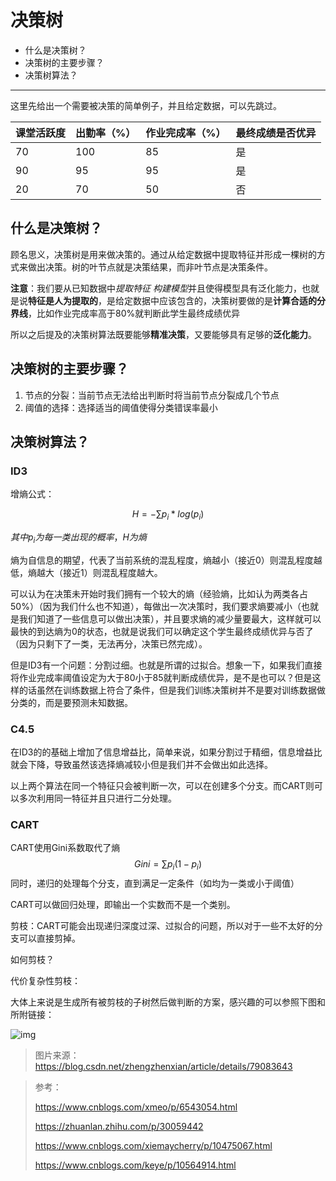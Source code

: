 # 决策树

* 什么是决策树？
* 决策树的主要步骤？
* 决策树算法？

***

这里先给出一个需要被决策的简单例子，并且给定数据，可以先跳过。

| 课堂活跃度 | 出勤率（%） | 作业完成率（%） | 最终成绩是否优异 |
| ---------- | ----------- | --------------- | ---------------- |
| 70         | 100         | 85              | 是               |
| 90         | 95          | 95              | 是               |
| 20         | 70          | 50              | 否               |



## 什么是决策树？

顾名思义，决策树是用来做决策的。通过从给定数据中提取特征并形成一棵树的方式来做出决策。树的叶节点就是决策结果，而非叶节点是决策条件。

**注意**：我们要从已知数据中*提取特征* *构建模型*并且使得模型具有泛化能力，也就是说**特征是人为提取的**，是给定数据中应该包含的，决策树要做的是**计算合适的分界线**，比如作业完成率高于80%就判断此学生最终成绩优异

所以之后提及的决策树算法既要能够**精准决策**，又要能够具有足够的**泛化能力**。

## 决策树的主要步骤？

1. 节点的分裂：当前节点无法给出判断时将当前节点分裂成几个节点
2. 阈值的选择：选择适当的阈值使得分类错误率最小

## 决策树算法？

### ID3

增熵公式：


$$
H=-\sum{p_i*log(p_i)}
$$

$其中p_i为每一类出现的概率，H为熵$

熵为自信息的期望，代表了当前系统的混乱程度，熵越小（接近0）则混乱程度越低，熵越大（接近1）则混乱程度越大。

可以认为在决策未开始时我们拥有一个较大的熵（经验熵，比如认为两类各占50%）（因为我们什么也不知道），每做出一次决策时，我们要求熵要减小（也就是我们知道了一些信息可以做出决策），并且要求熵的减少量要最大，这样就可以最快的到达熵为0的状态，也就是说我们可以确定这个学生最终成绩优异与否了（因为只剩下了一类，无法再分，决策已然完成）。

但是ID3有一个问题：分割过细。也就是所谓的过拟合。想象一下，如果我们直接将作业完成率阈值设定为大于80小于85就判断成绩优异，是不是也可以？但是这样的话虽然在训练数据上符合了条件，但是我们训练决策树并不是要对训练数据做分类的，而是要预测未知数据。

### C4.5

在ID3的的基础上增加了信息增益比，简单来说，如果分割过于精细，信息增益比就会下降，导致虽然该选择熵减较小但是我们并不会做出如此选择。

以上两个算法在同一个特征只会被判断一次，可以在创建多个分支。而CART则可以多次利用同一特征并且只进行二分处理。

### CART

CART使用Gini系数取代了熵
$$
Gini=\sum p_i(1-p_i)
$$
同时，递归的处理每个分支，直到满足一定条件（如均为一类或小于阈值）

CART可以做回归处理，即输出一个实数而不是一个类别。

剪枝：CART可能会出现递归深度过深、过拟合的问题，所以对于一些不太好的分支可以直接剪掉。

如何剪枝？

代价复杂性剪枝：

大体上来说是生成所有被剪枝的子树然后做判断的方案，感兴趣的可以参照下图和所附链接：

![img](https://img-blog.csdn.net/20180117145256927?watermark/2/text/aHR0cDovL2Jsb2cuY3Nkbi5uZXQvemhlbmd6aGVueGlhbg==/font/5a6L5L2T/fontsize/400/fill/I0JBQkFCMA==/dissolve/70/gravity/SouthEast)

> 图片来源：https://blog.csdn.net/zhengzhenxian/article/details/79083643

> 参考：
>
> https://www.cnblogs.com/xmeo/p/6543054.html
>
> https://zhuanlan.zhihu.com/p/30059442
>
> https://www.cnblogs.com/xiemaycherry/p/10475067.html
>
> https://www.cnblogs.com/keye/p/10564914.html